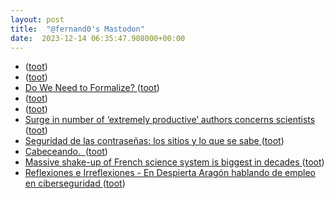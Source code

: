 ```yaml
---
layout: post
title:  "@fernand0's Mastodon"
date:  2023-12-14 06:35:47.908000+00:00
---
```

*  [ ](https://hispagatos.space/@moribundo) ([toot](https://mastodon.social/@fernand0/111577382774817111))
*  [ ](https://mastodon.social/users/fernand0/statuses/111577246984683540/activity) ([toot](https://mastodon.social/users/fernand0/statuses/111577246984683540/activity))
*  [Do We Need to Formalize? ](https://blog.computationalcomplexity.org/2023/12/do-we-need-to-formalize.htm) ([toot](https://mastodon.social/@fernand0/111576401069692903))
*  [ ](https://mastodon.social/@macosas) ([toot](https://mastodon.social/@fernand0/111575165635842523))
*  [ ](https://mastodon.social/@macosas) ([toot](https://mastodon.social/@fernand0/111575163047581678))
*  [Surge in number of ‘extremely productive’ authors concerns scientists ](https://www.nature.com/articles/d41586-023-03865-) ([toot](https://mastodon.social/@fernand0/111574605634082428))
*  [Seguridad de las contraseñas: los sitios y lo que se sabe ](https://fernand0.github.io//politicas-seguridad) ([toot](https://mastodon.social/@fernand0/111574505261044085))
*  [Cabeceando.  ](https://avecesunafoto.wordpress.com/2023/12/13/cabeceando) ([toot](https://mastodon.social/@fernand0/111574423293532310))
*  [Massive shake-up of French science system is biggest in decades ](https://www.nature.com/articles/d41586-023-03957-) ([toot](https://mastodon.social/@fernand0/111574279792053396))
*  [
         Reflexiones e Irreflexiones - En Despierta Aragón hablando de empleo en ciberseguridad
       ](http://fernand0.blogalia.com//historias/7879) ([toot](https://mastodon.social/@fernand0/111574248516744133))
